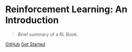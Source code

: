 # Reinforcement Learning: An Introduction

> Brief summary of a RL Book.

[GitHub](https://github.com/jihoonerd/RL-Introduction)
[Get Started](#machine-learning-fundamental)